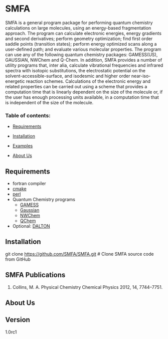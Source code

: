 # SMFA

SMFA is a general program package for performing quantum chemistry calculations on large
molecules, using an energy-based fragmentation approach. The program can calculate
electronic energies, energy gradients and second derivatives; perform geometry
optimization; find first order saddle points (transition states); perform energy optimized
scans along a user-defined path; and evaluate various molecular properties. The program
can use any of the following quantum chemistry packages: GAMESS(US), GAUSSIAN,
NWChem and Q-Chem. In addition, SMFA provides a number of utility programs that, inter
alia, calculate vibrational frequencies and infrared spectra with isotopic substitutions, the
electrostatic potential on the solvent-accessible-surface, and isodesmic and higher order
near-iso-energetic reaction schemes. Calculations of the electronic energy and related
properties can be carried out using a scheme that provides a computation time that is
linearly dependent on the size of the molecule or, if the user has enough processing units
available, in a computation time that is independent of the size of the molecule.

### Table of contents:

* [Requirements](#requirements)
* [Installation](#installation)

* [Examples](/examples)
* [About Us](#about-us)

## Requirements
* fortran compiler
* [cmake](https://cmake.org/)
* [perl](https://www.perl.org/)
* Quantum Chemistry programs
    - [GAMESS](http://www.msg.ameslab.gov/gamess/)
    - [Gaussian](http://gaussian.com/)
    - [NWChem](http://www.nwchem-sw.org/)
    - [QChem](http://www.q-chem.com/)
* Optional: [DALTON](http://daltonprogram.org/)

## Installation

git clone https://github.com/SMFA/SMFA.git      # Clone SMFA source code from GitHub

## SMFA Publications
1. Collins, M. A. Physical Chemistry Chemical Physics 2012, 14, 7744–7751.

## About Us


## Version
1.0rc1
